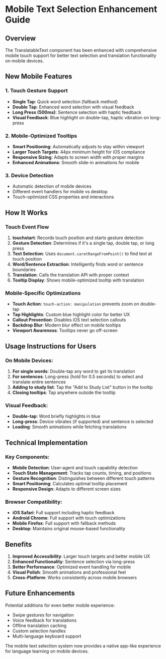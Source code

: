 # Mobile Text Selection Enhancement Guide

## Overview
The TranslatableText component has been enhanced with comprehensive mobile touch support for better text selection and translation functionality on mobile devices.

## New Mobile Features

### 1. Touch Gesture Support
- **Single Tap**: Quick word selection (fallback method)
- **Double Tap**: Enhanced word selection with visual feedback
- **Long Press (500ms)**: Sentence selection with haptic feedback
- **Visual Feedback**: Blue highlight on double-tap, haptic vibration on long-press

### 2. Mobile-Optimized Tooltips
- **Smart Positioning**: Automatically adjusts to stay within viewport
- **Larger Touch Targets**: 44px minimum height for iOS compliance
- **Responsive Sizing**: Adapts to screen width with proper margins
- **Enhanced Animations**: Smooth slide-in animations for mobile

### 3. Device Detection
- Automatic detection of mobile devices
- Different event handlers for mobile vs desktop
- Touch-optimized CSS properties and interactions

## How It Works

### Touch Event Flow
1. **touchstart**: Records touch position and starts gesture detection
2. **Gesture Detection**: Determines if it's a single tap, double tap, or long press
3. **Text Selection**: Uses `document.caretRangeFromPoint()` to find text at touch position
4. **Word/Sentence Extraction**: Intelligently finds word or sentence boundaries
5. **Translation**: Calls the translation API with proper context
6. **Tooltip Display**: Shows mobile-optimized tooltip with translation

### Mobile-Specific Optimizations
- **Touch Action**: `touch-action: manipulation` prevents zoom on double-tap
- **Tap Highlights**: Custom blue highlight color for better UX
- **Callout Prevention**: Disables iOS text selection callouts
- **Backdrop Blur**: Modern blur effect on mobile tooltips
- **Viewport Awareness**: Tooltips never go off-screen

## Usage Instructions for Users

### On Mobile Devices:
1. **For single words**: Double-tap any word to get its translation
2. **For sentences**: Long-press (hold for 0.5 seconds) to select and translate entire sentences
3. **Adding to study list**: Tap the "Add to Study List" button in the tooltip
4. **Closing tooltips**: Tap anywhere outside the tooltip

### Visual Feedback:
- **Double-tap**: Word briefly highlights in blue
- **Long-press**: Device vibrates (if supported) and sentence is selected
- **Loading**: Smooth animations while fetching translations

## Technical Implementation

### Key Components:
- **Mobile Detection**: User-agent and touch capability detection
- **Touch State Management**: Tracks tap counts, timing, and positions
- **Gesture Recognition**: Distinguishes between different touch patterns
- **Smart Positioning**: Calculates optimal tooltip placement
- **Responsive Design**: Adapts to different screen sizes

### Browser Compatibility:
- **iOS Safari**: Full support including haptic feedback
- **Android Chrome**: Full support with touch optimizations
- **Mobile Firefox**: Full support with fallback methods
- **Desktop**: Maintains original mouse-based functionality

## Benefits

1. **Improved Accessibility**: Larger touch targets and better mobile UX
2. **Enhanced Functionality**: Sentence selection via long-press
3. **Better Performance**: Optimized event handling for mobile
4. **Visual Polish**: Smooth animations and professional feel
5. **Cross-Platform**: Works consistently across mobile browsers

## Future Enhancements

Potential additions for even better mobile experience:
- Swipe gestures for navigation
- Voice feedback for translations
- Offline translation caching
- Custom selection handles
- Multi-language keyboard support

The mobile text selection system now provides a native app-like experience for language learning on mobile devices.
